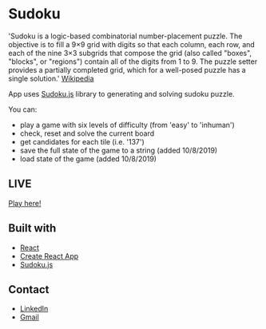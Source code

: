 # Sudoku
'Sudoku is a logic-based combinatorial number-placement puzzle. The objective is to fill a 9×9 grid with digits so that each column, each row, and each of the nine 3×3 subgrids that compose the grid (also called "boxes", "blocks", or "regions") contain all of the digits from 1 to 9. The puzzle setter provides a partially completed grid, which for a well-posed puzzle has a single solution.' [Wikipedia](https://en.wikipedia.org/wiki/Sudoku)

App uses [Sudoku.js](https://www.npmjs.com/package/sudoku-umd) library to generating and solving sudoku puzzle.

You can:
* play a game with six levels of difficulty (from 'easy' to 'inhuman')
* check, reset and solve the current board
* get candidates for each tile (i.e. '137')
* save the full state of the game to a string (added 10/8/2019)
* load state of the game (added 10/8/2019)

## LIVE
[Play here!](https://radoslawbiesek.github.io/sudoku/)

## Built with
* [React](https://reactjs.org/)
* [Create React App](https://facebook.github.io/create-react-app/docs/getting-started)
* [Sudoku.js](https://www.npmjs.com/package/sudoku-umd)

## Contact
* [LinkedIn](https://www.linkedin.com/in/radoslawbiesek)
* [Gmail](mailto:radoslaw.biesek@gmail.com)